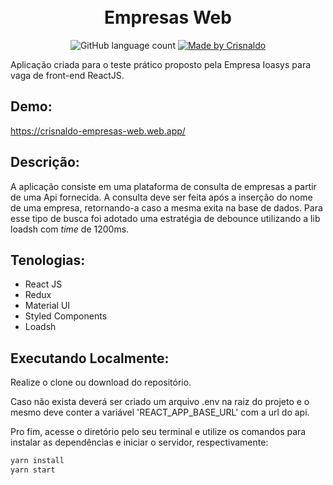 <h1 align="center">
  <br/>
    Empresas Web
</h1>

<p align="center">
  <img alt="GitHub language count" src="https://img.shields.io/github/languages/count/CrisnaldoSantos/empresas-web?color=blue">

  <a href="https://www.crisnaldocarvalho.com.br">
    <img alt="Made by Crisnaldo" src="https://img.shields.io/badge/made%20by-Crisnaldo Carvalho-blue">
  </a>
</p>

<p>Aplicação criada para o teste prático proposto pela Empresa Ioasys para vaga de front-end ReactJS.</p>

## Demo:
<a href="https://crisnaldo-empresas-web.web.app/" target="_blanck">https://crisnaldo-empresas-web.web.app/</a>

## Descrição:

<p> A aplicação consiste em uma plataforma de consulta de empresas a partir de uma Api fornecida. A consulta deve ser feita após a inserção do nome de uma empresa, retornando-a caso a mesma exita na base de dados. Para esse tipo de busca foi adotado uma estratégia de debounce utilizando a lib loadsh com <i>time</i> de 1200ms.
</p>

## Tenologias:
- React JS
- Redux
- Material UI
- Styled Components
- Loadsh

## Executando Localmente:
Realize o clone ou download do repositório.

Caso não exista deverá ser criado um arquivo .env na raiz do projeto e o mesmo deve conter a variável 'REACT_APP_BASE_URL' com a url do api.

Pro fim, acesse o diretório pelo seu terminal e utilize os comandos para instalar as dependências e iniciar o servidor, respectivamente:</p>
```js
yarn install  
yarn start
```